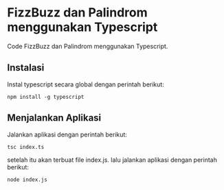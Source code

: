 # FizzBuzz dan Palindrom menggunakan Typescript
Code FizzBuzz dan Palindrom menggunakan Typescript.

## Instalasi
Instal typescript secara global dengan perintah berikut:
```
npm install -g typescript
```

## Menjalankan Aplikasi
Jalankan aplikasi dengan perintah berikut:
```
tsc index.ts
```
setelah itu akan terbuat file index.js. lalu jalankan aplikasi dengan perintah berikut:
```
node index.js
```

